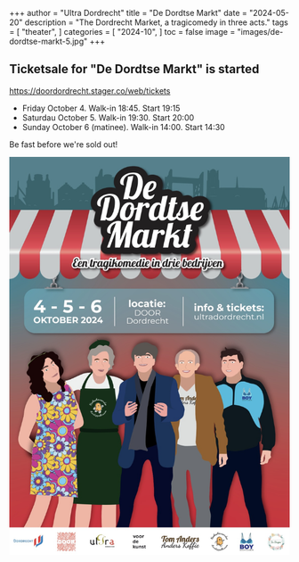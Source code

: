+++
author = "Ultra Dordrecht"
title = "De Dordtse Markt"
date = "2024-05-20"
description = "The Dordrecht Market, a tragicomedy in three acts."
tags = [
    "theater",
]
categories = [
    "2024-10",
]
toc = false
image = "images/de-dordtse-markt-5.jpg"
+++

## Ticketsale for "De Dordtse Markt" is started

https://doordordrecht.stager.co/web/tickets

- Friday October 4. Walk-in 18:45. Start 19:15
- Saturdau October 5. Walk-in 19:30. Start 20:00
- Sunday October 6 (matinee). Walk-in 14:00. Start 14:30

Be fast before we're sold out!

[![Poster](./images/MarktPoster.jpg)](/en/post/de-dordtse-markt/)
